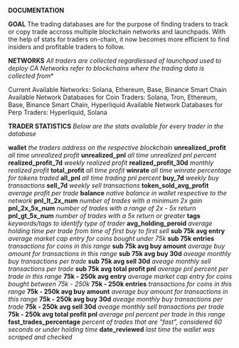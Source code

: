 **DOCUMENTATION**

**GOAL**
The trading databases are for the purpose of finding traders to track or copy trade accross multiple blockchain networks and launchpads. With the help of stats for traders on-chain, it now becomes more efficient to find insiders and profitable traders to follow. 


**NETWORKS**
*All traders are collected regardlessed of launchpad used to deploy CA*
*Networks refer to blockchains where the trading data is collected from**

Current Available Networks: Solana, Ethereum, Base, Binance Smart Chain
Available Network Databases for Coin Traders: Solana, Tron, Ethereum, Base, Binance Smart Chain, Hyperliquid
Available Network Databases for Perp Traders: Hyperliquid, Solana


**TRADER STATISTICS**
*Below are the stats available for every trader in the database*

**wallet** *the traders address on the respective blockchain*
**unrealized_profit** *all time unrealized profit*
**unrealized_pnl** *all time unrealized pnl percent*
**realized_profit_7d** *weekly realized profit*
**realized_profit_30d** *monthly realized profit*
**total_profit** *all time profit*
**winrate** *all time winrate percentage for tokens traded*
**all_pnl** *all time trading pnl percent*
**buy_7d** *weekly buy transactions*
**sell_7d** *weekly sell transactions*
**token_sold_avg_profit** *average profit per trade*
**balance** *native balance in wallet respective to the network*
**pnl_lt_2x_num** *number of trades with a minimum 2x gain*
**pnl_2x_5x_num** *number of trades with a range of 2x - 5x return*
**pnl_gt_5x_num** *number of trades with a 5x return or greater*
**tags** *keywords/tags to identify type of trader*
**avg_holding_peroid** *average holding time per trade from time of first buy to first sell*
**sub 75k avg entry** *average market cap entry for coins bought under 75k*
**sub 75k entries** *transactions for coins in this range*
**sub 75k avg buy amount** *average buy amount for transactions in this range*
**sub 75k avg buy 30d** *aveage monthly buy transactions per trade*
**sub 75k avg sell 30d** *aveage monthly sell transactions per trade*
**sub 75k avg total profit pnl** *average pnl percent per trade in this range*
**75k - 250k avg entry** *average market cap entry for coins bought between 75k - 250k*
**75k - 250k entries** *transactions for coins in this range*
**75k - 250k avg buy amount** *average buy amount for transactions in this range*
**75k - 250k avg buy 30d** *aveage monthly buy transactions per trade*
**75k - 250k avg sell 30d** *aveage monthly sell transactions per trade*
**75k - 250k avg total profit pnl** *average pnl percent per trade in this range*
**fast_trades_percentage** *percent of trades that are "fast", considered 60 seconds or under holding time*
**date_reviewed** *last time the wallet was scraped and checked*
